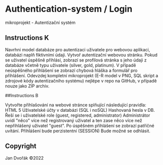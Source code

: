 # Authentication-system / Login









mikroprojekt - Autentizační systém

## Instructions K
Navrhni model databáze pro autentizaci uživatele pro webovou aplikaci, databázi naplň fiktivními údaji. Vytvoř autentizační webovou stránku. Pokud se uživatel úspěšně přihlásí, zobrazí se profilová stránka s jeho údaji z databáze včetně typu uživatele (silver, gold, platinum). V případě neúspěšného přihlášení se zobrazí chybová hláška a formulář pro přihlášení. Odevzdej kompletní mikroprojekt (E-R model v PNG, SQL skript a zdrojové kódy autentizačního systému) nejlépe v repo na GitHub, v případě nouze jako ZIP archiv.





##Instructions B

Vytvořte přihlašování na webové stránce splňující následující pravidla:
HTML 5
Uživatelské účty v databázi (SQL i noSQL)
Hashovaná hesla v DB.
Řeší se i uživatelské role (guest, registered, administrator)
Administrátor uvidí "něco" více než registrovaný uživatel a ten zase něco více než nepřihlášený uživatel "guest".
Po úspěšném přihlášení se zobrazí patřičné uvítání.
Přihlášení bude perzistentní (SESSION)
Bude možné se odhlásit.



## Copyright 
Jan Dvořák ©2022
